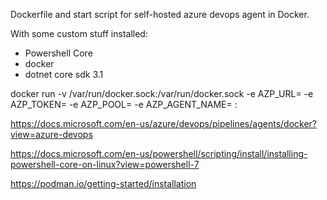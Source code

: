 Dockerfile and start script for self-hosted azure devops agent in Docker. 

With some custom stuff installed:
- Powershell Core
- docker
- dotnet core sdk 3.1

docker run -v /var/run/docker.sock:/var/run/docker.sock -e AZP_URL=<URL> -e AZP_TOKEN=<TOKEN> -e AZP_POOL=<poolName> -e AZP_AGENT_NAME=<agentName> <imageName>:<tag>

https://docs.microsoft.com/en-us/azure/devops/pipelines/agents/docker?view=azure-devops

https://docs.microsoft.com/en-us/powershell/scripting/install/installing-powershell-core-on-linux?view=powershell-7

https://podman.io/getting-started/installation
